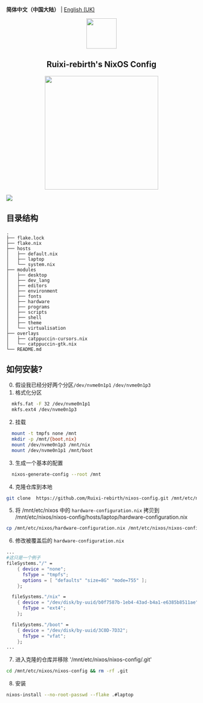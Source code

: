 **简体中文（中国大陆）** | [English (UK)](README_en.md)
<p align="center"><img src="https://user-images.githubusercontent.com/75824585/196194900-101f9d6e-cd97-4d80-ab50-2ac7b5a4f084.png" height=80px></p>
<h2 align="center">Ruixi-rebirth's NixOS Config</h2>
<p align="center"><img src="https://user-images.githubusercontent.com/75824585/196195007-ecebb290-2c6b-4fab-9e1e-2dbb12f7eb44.png" width=300px></p>

![](./screenshot/screenshot.png)

## 目录结构
```
.
├── flake.lock
├── flake.nix
├── hosts
│   ├── default.nix
│   ├── laptop
│   └── system.nix
├── modules
│   ├── desktop
│   ├── dev_lang
│   ├── editors
│   ├── environment
│   ├── fonts
│   ├── hardware
│   ├── programs
│   ├── scripts
│   ├── shell
│   ├── theme
│   └── virtualisation
├── overlays
│   ├── catppuccin-cursors.nix
│   └── catppuccin-gtk.nix
└── README.md
```

## 如何安装?
0. 假设我已经分好两个分区`/dev/nvme0n1p1` `/dev/nvme0n1p3`
1. 格式化分区
```bash
  mkfs.fat -F 32 /dev/nvme0n1p1 
  mkfs.ext4 /dev/nvme0n1p3
```
2. 挂载
```bash
  mount -t tmpfs none /mnt 
  mkdir -p /mnt/{boot,nix}
  mount /dev/nvme0n1p3 /mnt/nix
  mount /dev/nvme0n1p1 /mnt/boot 
```
3. 生成一个基本的配置 
```bash
  nixos-generate-config --root /mnt
```
4. 克隆仓库到本地
```bash
git clone  https://github.com/Ruixi-rebirth/nixos-config.git /mnt/etc/nixos/ 
```
5. 将 /mnt/etc/nixos 中的 `hardware-configuration.nix` 拷贝到 /mnt/etc/nixos/nixos-config/hosts/laptop/hardware-configuration.nix
```bash 
cp /mnt/etc/nixos/hardware-configuration.nix /mnt/etc/nixos/nixos-config/hosts/laptop/hardware-configuration.nix
```
6. 修改被覆盖后的 `hardware-configuration.nix`
```nix
...
#这只是一个例子
fileSystems."/" =
    { device = "none";
      fsType = "tmpfs";
      options = [ "defaults" "size=8G" "mode=755" ];
    };

  fileSystems."/nix" =
    { device = "/dev/disk/by-uuid/b0f7587b-1eb4-43ad-b4a1-e6385b8511ae";
      fsType = "ext4";
    };

  fileSystems."/boot" =
    { device = "/dev/disk/by-uuid/3C0D-7D32";
      fsType = "vfat";
    };
...
```
7. 进入克隆的仓库并移除 '/mnt/etc/nixos/nixos-config/.git'
```bash 
cd /mnt/etc/nixos/nixos-config && rm -rf .git
```
8. 安装
```bash
nixos-install --no-root-passwd --flake .#laptop
```
